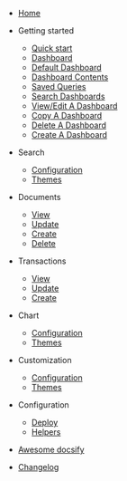 - [Home](/)

- Getting started

  - [Quick start](/quickstart/)
  - [Dashboard](/dashboard/)
   - [Default Dashboard](/dashboard/?id=default-dashboard)
   - [Dashboard Contents](/dashboard/?id=dashboard-contents)
   - [Saved Queries](/dashboard/?id=saved-queries-in-dashboard)
   - [Search Dashboards](/dashboard/?id=search-dashboards)
   - [View/Edit A Dashboard](/dashboard/?id=viewedit-a-dashboard)
   - [Copy A Dashboard](/dashboard/?id=copy-a-dashboard)
   - [Delete A Dashboard](/dashboard/?id=delete-a-dashboard)
   - [Create A Dashboard](/dashboard/?id=create-a-new-dashboard)

- Search
  - [Configuration](configuration.md)
  - [Themes](themes.md)
  
- Documents
  - [View](configuration.md)
  - [Update](themes.md)
  - [Create](configuration.md)
  - [Delete](themes.md)

- Transactions
  - [View](configuration.md)
  - [Update](themes.md)
  - [Create](configuration.md)

- Chart
  - [Configuration](configuration.md)
  - [Themes](themes.md)

- Customization
  - [Configuration](configuration.md)
  - [Themes](themes.md)

- Configuration
  - [Deploy](deploy.md)
  - [Helpers](helpers.md)

- [Awesome docsify](awesome.md)
- [Changelog](changelog.md)
